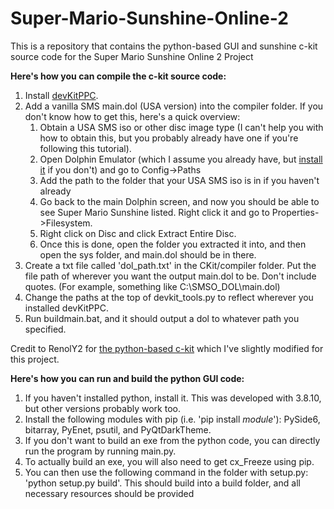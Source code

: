 # Super-Mario-Sunshine-Online-2
This is a repository that contains the python-based GUI and sunshine c-kit source code for the Super Mario Sunshine Online 2 Project

**Here's how you can compile the c-kit source code:**
  1. Install [devKitPPC](https://github.com/devkitPro/installer/releases). 
  2. Add a vanilla SMS main.dol (USA version) into the compiler folder. If you don't know how to get this, here's a quick overview:
        1. Obtain a USA SMS iso or other disc image type (I can't help you with how to obtain this, but you probably already have one if you're following this tutorial).
        3. Open Dolphin Emulator (which I assume you already have, but [install it](https://dolphin-emu.org/download/) if you don't) and go to Config->Paths
        4. Add the path to the folder that your USA SMS iso is in if you haven't already
        5. Go back to the main Dolphin screen, and now you should be able to see Super Mario Sunshine listed. Right click it and go to Properties->Filesystem.
        6. Right click on Disc and click Extract Entire Disc.
        7. Once this is done, open the folder you extracted it into, and then open the sys folder, and main.dol should be in there.
  3. Create a txt file called 'dol_path.txt' in the CKit/compiler folder. Put the file path of wherever you want the output main.dol to be. Don't include quotes. (For example, something like C:\SMSO_DOL\main.dol)
  4. Change the paths at the top of devkit_tools.py to reflect wherever you installed devKitPPC.
  5. Run buildmain.bat, and it should output a dol to whatever path you specified.

Credit to RenolY2 for [the python-based c-kit](https://github.com/RenolY2/gc-c-kit) which I've slightly modified for this project.

**Here's how you can run and build the python GUI code:**
  1. If you haven't installed python, install it. This was developed with 3.8.10, but other versions probably work too.
  2. Install the following modules with pip (i.e. 'pip install _module_'): PySide6, bitarray, PyEnet, psutil, and PyQtDarkTheme. 
  3. If you don't want to build an exe from the python code, you can directly run the program by running main.py.
  4. To actually build an exe, you will also need to get cx_Freeze using pip. 
  5. You can then use the following command in the folder with setup.py: 'python setup.py build'. This should build into a build folder, and all necessary resources should be provided
